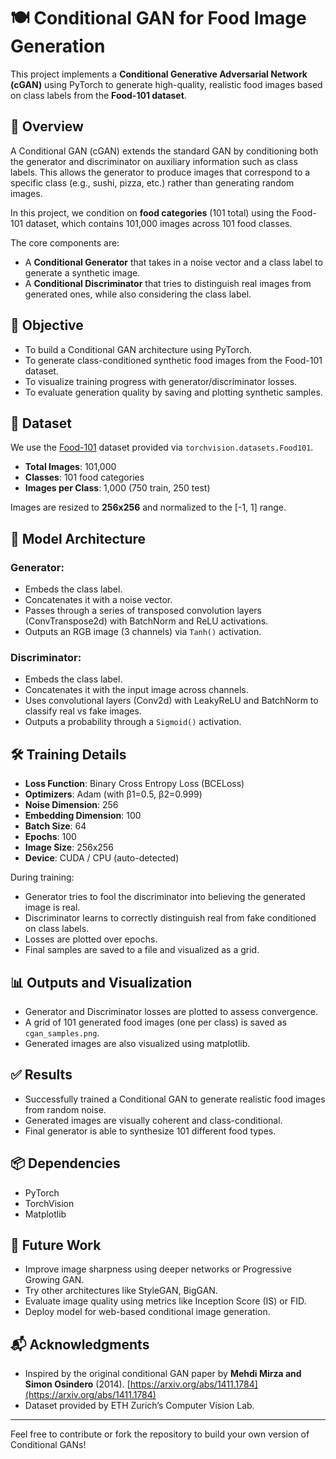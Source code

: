 # 🍽️ Conditional GAN for Food Image Generation

This project implements a **Conditional Generative Adversarial Network (cGAN)** using PyTorch to generate high-quality, realistic food images based on class labels from the **Food-101 dataset**.

## 📌 Overview

A Conditional GAN (cGAN) extends the standard GAN by conditioning both the generator and discriminator on auxiliary information such as class labels. This allows the generator to produce images that correspond to a specific class (e.g., sushi, pizza, etc.) rather than generating random images.

In this project, we condition on **food categories** (101 total) using the Food-101 dataset, which contains 101,000 images across 101 food classes.

The core components are:
- A **Conditional Generator** that takes in a noise vector and a class label to generate a synthetic image.
- A **Conditional Discriminator** that tries to distinguish real images from generated ones, while also considering the class label.

## 🎯 Objective

- To build a Conditional GAN architecture using PyTorch.
- To generate class-conditioned synthetic food images from the Food-101 dataset.
- To visualize training progress with generator/discriminator losses.
- To evaluate generation quality by saving and plotting synthetic samples.

## 📁 Dataset

We use the [Food-101](https://data.vision.ee.ethz.ch/cvl/datasets_extra/food-101/) dataset provided via `torchvision.datasets.Food101`.

- **Total Images**: 101,000
- **Classes**: 101 food categories
- **Images per Class**: 1,000 (750 train, 250 test)

Images are resized to **256x256** and normalized to the [-1, 1] range.

## 🧠 Model Architecture

### Generator:
- Embeds the class label.
- Concatenates it with a noise vector.
- Passes through a series of transposed convolution layers (ConvTranspose2d) with BatchNorm and ReLU activations.
- Outputs an RGB image (3 channels) via `Tanh()` activation.

### Discriminator:
- Embeds the class label.
- Concatenates it with the input image across channels.
- Uses convolutional layers (Conv2d) with LeakyReLU and BatchNorm to classify real vs fake images.
- Outputs a probability through a `Sigmoid()` activation.

## 🛠️ Training Details

- **Loss Function**: Binary Cross Entropy Loss (BCELoss)
- **Optimizers**: Adam (with β1=0.5, β2=0.999)
- **Noise Dimension**: 256
- **Embedding Dimension**: 100
- **Batch Size**: 64
- **Epochs**: 100
- **Image Size**: 256x256
- **Device**: CUDA / CPU (auto-detected)

During training:
- Generator tries to fool the discriminator into believing the generated image is real.
- Discriminator learns to correctly distinguish real from fake conditioned on class labels.
- Losses are plotted over epochs.
- Final samples are saved to a file and visualized as a grid.

## 📊 Outputs and Visualization

- Generator and Discriminator losses are plotted to assess convergence.
- A grid of 101 generated food images (one per class) is saved as `cgan_samples.png`.
- Generated images are also visualized using matplotlib.

## ✅ Results

- Successfully trained a Conditional GAN to generate realistic food images from random noise.
- Generated images are visually coherent and class-conditional.
- Final generator is able to synthesize 101 different food types.

## 📦 Dependencies

- PyTorch
- TorchVision
- Matplotlib

## 🧪 Future Work

- Improve image sharpness using deeper networks or Progressive Growing GAN.
- Try other architectures like StyleGAN, BigGAN.
- Evaluate image quality using metrics like Inception Score (IS) or FID.
- Deploy model for web-based conditional image generation.

## 📬 Acknowledgments

- Inspired by the original conditional GAN paper by **Mehdi Mirza and Simon Osindero** (2014). [https://arxiv.org/abs/1411.1784](https://arxiv.org/abs/1411.1784)
- Dataset provided by ETH Zurich’s Computer Vision Lab.

---

Feel free to contribute or fork the repository to build your own version of Conditional GANs!
